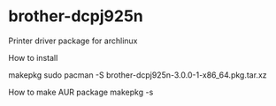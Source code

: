 brother-dcpj925n
================

Printer driver package for archlinux

How to install

makepkg
sudo pacman -S brother-dcpj925n-3.0.0-1-x86_64.pkg.tar.xz

How to make AUR package
makepkg -s
